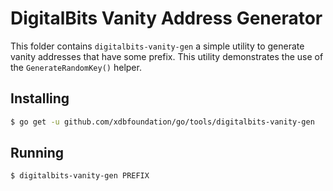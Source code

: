 # DigitalBits Vanity Address Generator

This folder contains `digitalbits-vanity-gen` a simple utility to generate vanity addresses that have some prefix.  This utility demonstrates the use of the
`GenerateRandomKey()` helper.

## Installing

```bash
$ go get -u github.com/xdbfoundation/go/tools/digitalbits-vanity-gen
```

## Running

```bash
$ digitalbits-vanity-gen PREFIX
```
